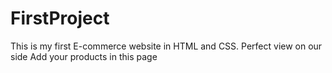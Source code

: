 # FirstProject
This is my first E-commerce website in HTML and CSS.
Perfect view on our side
Add your products in this page
